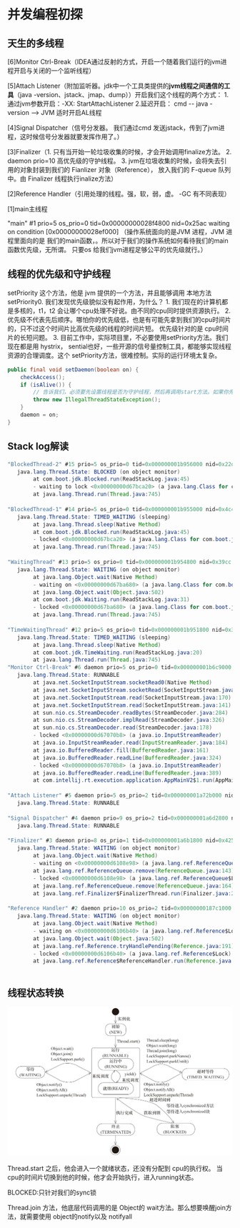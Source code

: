 # 并发编程初探

## 天生的多线程

[6]Monitor Ctrl-Break（IDEA通过反射的方式，开启一个随着我们运行的jvm进程开启与关闭的一个监听线程）

[5]Attach Listener（附加监听器。jdk中一个工具类提供的**jvm线程之间通信的工具**（java -version、jstack、jmap、dump））开启我们这个线程的两个方式： 1. 通过jvm参数开启：-XX: StartAttachListener  2.延迟开启： cmd -- java -version -->  JVM 适时开启AL线程

[4]Signal Dispatcher（信号分发器。 我们通过cmd 发送jstack，传到了jvm进程，这时候信号分发器就要发挥作用了。）

[3]Finalizer（1. 只有当开始一轮垃圾收集的时候，才会开始调用finalize方法。 2.  daemon prio=10 高优先级的守护线程。  3. jvm在垃圾收集的时候，会将失去引用的对象封装到我们的 Fianlizer 对象（Reference）， 放入我们的 F-queue 队列中。由 Finalizer 线程执行inalize方法）

[2]Reference Handler（引用处理的线程。强，软，弱，虚。 -GC 有不同表现）

[1]main主线程

"main" #1 prio=5 os_prio=0 tid=0x00000000028f4800 nid=0x25ac waiting on condition [0x00000000028ef000] （操作系统面向的是JVM 进程，JVM 进程里面向的是 我们的main函数，。所以对于我们的操作系统如何看待我们的main函数优先级，无所谓。 只要os 给我们jvm进程足够公平的优先级就行。）

## 线程的优先级和守护线程

setPriority 这个方法，他是 jvm 提供的一个方法，并且能够调用 本地方法 setPriority0. 我们发现优先级貌似没有起作用，为什么？ 1. 我们现在的计算机都是多核的，t1，t2 会让哪个cpu处理不好说。由不同的cpu同时提供资源执行。 2. 优先级不代表先后顺序。哪怕你的优先级低，也是有可能先拿到我们的cpu时间片的，只不过这个时间片比高优先级的线程的时间片短。 优先级针对的是 cpu时间片的长短问题。 3. 目前工作中，实际项目里，不必要使用setPriority方法。我们现在都是用 hystrix， sential也好，一些开源的信号量控制工具，都能够实现线程资源的合理调度。这个 setPriority方法，很难控制。实际的运行环境太复杂。

```java
public final void setDaemon(boolean on) {
    checkAccess();
    if (isAlive()) {
		// 告诉我们，必须要先设置线程是否为守护线程，然后再调用start方法。如果你先调用start。 isAlive = true.
        throw new IllegalThreadStateException();
    }
    daemon = on;
}
```

## Stack log解读

```java
"BlockedThread-2" #15 prio=5 os_prio=0 tid=0x000000001b956000 nid=0x22d8 waiting for monitor entry [0x000000001d0be000] (发现死锁，一直不会释放的话)
   java.lang.Thread.State: BLOCKED (on object monitor)
        at com.boot.jdk.Blocked.run(ReadStackLog.java:45)
        - waiting to lock <0x00000000d67bca20> (a java.lang.Class for com.boot.jdk.Blocked)
        at java.lang.Thread.run(Thread.java:745)

"BlockedThread-1" #14 prio=5 os_prio=0 tid=0x000000001b955000 nid=0x4c4c waiting on condition [0x000000001cfbf000]
   java.lang.Thread.State: TIMED_WAITING (sleeping)
        at java.lang.Thread.sleep(Native Method)
        at com.boot.jdk.Blocked.run(ReadStackLog.java:45)
        - locked <0x00000000d67bca20> (a java.lang.Class for com.boot.jdk.Blocked)
        at java.lang.Thread.run(Thread.java:745)

"WaitingThread" #13 prio=5 os_prio=0 tid=0x000000001b954800 nid=0x39cc in Object.wait() [0x000000001cebf000]
   java.lang.Thread.State: WAITING (on object monitor)
        at java.lang.Object.wait(Native Method)
        - waiting on <0x00000000d67ba680> (a java.lang.Class for com.boot.jdk.Waiting)
        at java.lang.Object.wait(Object.java:502)
        at com.boot.jdk.Waiting.run(ReadStackLog.java:31)
        - locked <0x00000000d67ba680> (a java.lang.Class for com.boot.jdk.Waiting)
        at java.lang.Thread.run(Thread.java:745)

"TimeWaitingThread" #12 prio=5 os_prio=0 tid=0x000000001b951800 nid=0x3820 waiting on condition [0x000000001cdbe000]
   java.lang.Thread.State: TIMED_WAITING (sleeping)
        at java.lang.Thread.sleep(Native Method)
        at com.boot.jdk.TimeWaiting.run(ReadStackLog.java:20)
        at java.lang.Thread.run(Thread.java:745)
"Monitor Ctrl-Break" #6 daemon prio=5 os_prio=0 tid=0x000000001b6c9000 nid=0x1210 runnable [0x000000001c6be000]
   java.lang.Thread.State: RUNNABLE
        at java.net.SocketInputStream.socketRead0(Native Method)
        at java.net.SocketInputStream.socketRead(SocketInputStream.java:116)
        at java.net.SocketInputStream.read(SocketInputStream.java:170)
        at java.net.SocketInputStream.read(SocketInputStream.java:141)
        at sun.nio.cs.StreamDecoder.readBytes(StreamDecoder.java:284)
        at sun.nio.cs.StreamDecoder.implRead(StreamDecoder.java:326)
        at sun.nio.cs.StreamDecoder.read(StreamDecoder.java:178)
        - locked <0x00000000d67070b8> (a java.io.InputStreamReader)
        at java.io.InputStreamReader.read(InputStreamReader.java:184)
        at java.io.BufferedReader.fill(BufferedReader.java:161)
        at java.io.BufferedReader.readLine(BufferedReader.java:324)
        - locked <0x00000000d67070b8> (a java.io.InputStreamReader)
        at java.io.BufferedReader.readLine(BufferedReader.java:389)
        at com.intellij.rt.execution.application.AppMainV2$1.run(AppMainV2.java:64)

"Attach Listener" #5 daemon prio=5 os_prio=2 tid=0x000000001a72b000 nid=0x4ea8 waiting on condition [0x0000000000000000]
   java.lang.Thread.State: RUNNABLE

"Signal Dispatcher" #4 daemon prio=9 os_prio=2 tid=0x000000001a6d2800 nid=0x3d94 runnable [0x0000000000000000]
   java.lang.Thread.State: RUNNABLE

"Finalizer" #3 daemon prio=8 os_prio=1 tid=0x000000001a6b1800 nid=0x4254 in Object.wait() [0x000000001ab8f000] （只有进行垃圾收集的时候，才会被notify。 用到我们的 signal Dispatcher）
   java.lang.Thread.State: WAITING (on object monitor)
        at java.lang.Object.wait(Native Method)
        - waiting on <0x00000000d6108e98> (a java.lang.ref.ReferenceQueue$Lock)
        at java.lang.ref.ReferenceQueue.remove(ReferenceQueue.java:143)
        - locked <0x00000000d6108e98> (a java.lang.ref.ReferenceQueue$Lock)
        at java.lang.ref.ReferenceQueue.remove(ReferenceQueue.java:164)
        at java.lang.ref.Finalizer$FinalizerThread.run(Finalizer.java:209)

"Reference Handler" #2 daemon prio=10 os_prio=2 tid=0x00000000187c1000 nid=0x48a8 in Object.wait() [0x000000001a68f000] （引用处理线程。）
   java.lang.Thread.State: WAITING (on object monitor)
        at java.lang.Object.wait(Native Method)
        - waiting on <0x00000000d6106b40> (a java.lang.ref.Reference$Lock)
        at java.lang.Object.wait(Object.java:502)
        at java.lang.ref.Reference.tryHandlePending(Reference.java:191)
        - locked <0x00000000d6106b40> (a java.lang.ref.Reference$Lock)
        at java.lang.ref.Reference$ReferenceHandler.run(Reference.java:153)       
       
```

## 线程状态转换

![image-20240703222249942](assets/image-20240703222249942.png)

Thread.start 之后，他会进入一个就绪状态，还没有分配到 cpu的执行权。 当cpu的时间片切换到他的时候，他才会开始执行，进入running状态。

BLOCKED:只针对我们的sync锁

Thread.join 方法，他底层代码调用的是 Object的 wait方法。那么想要唤醒join方法，就需要使用 object的notify以及 notifyall
